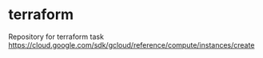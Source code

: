 # terraform
Repository for terraform task
https://cloud.google.com/sdk/gcloud/reference/compute/instances/create
